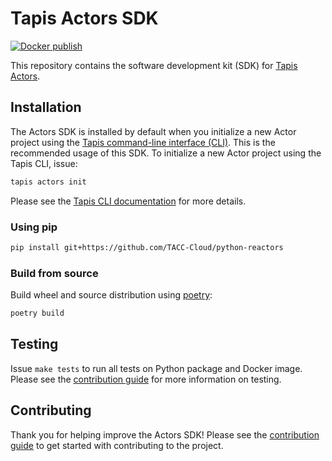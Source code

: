 # Tapis Actors SDK

[![Docker publish](https://github.com/TACC-Cloud/python-reactors/actions/workflows/docker-publish.yml/badge.svg)](https://github.com/TACC-Cloud/python-reactors/actions/workflows/docker-publish.yml)

This repository contains the software development kit (SDK) for [Tapis Actors](https://tapis.readthedocs.io/en/latest/technical/actors.html).

## Installation

The Actors SDK is installed by default when you initialize a new Actor project using the [Tapis command-line interface (CLI)][3]. This is the recommended usage of this SDK. To initialize a new Actor project using the Tapis CLI, issue:

```bash
tapis actors init
```

Please see the [Tapis CLI documentation][3] for more details.

### Using pip

```bash
pip install git+https://github.com/TACC-Cloud/python-reactors
```

### Build from source

Build wheel and source distribution using [poetry][2]:

```bash
poetry build
```

## Testing

Issue `make tests` to run all tests on Python package and Docker image. Please see the [contribution guide](./CONTRIBUTING.md#tests) for more information on testing.

## Contributing

Thank you for helping improve the Actors SDK! Please see the [contribution guide](./CONTRIBUTING.md) to get started with contributing to the project.

[1]: https://tox.readthedocs.io
[2]: https://python-poetry.org
[3]: https://tapis-cli.readthedocs.io/